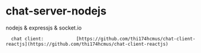# chat-server-nodejs
nodejs &amp; expressjs &amp; socket.io

      chat client:            [https://github.com/thi174hcmus/chat-client-reactjs](https://github.com/thi174hcmus/chat-client-reactjs)         



